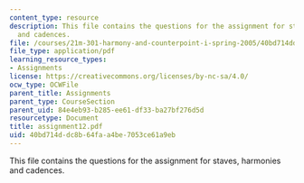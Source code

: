```yaml
---
content_type: resource
description: This file contains the questions for the assignment for staves, harmonies
  and cadences.
file: /courses/21m-301-harmony-and-counterpoint-i-spring-2005/40bd714ddc8b64faa4be7053ce61a9eb_assignment12.pdf
file_type: application/pdf
learning_resource_types:
- Assignments
license: https://creativecommons.org/licenses/by-nc-sa/4.0/
ocw_type: OCWFile
parent_title: Assignments
parent_type: CourseSection
parent_uid: 84e4eb93-b285-ee61-df33-ba27bf276d5d
resourcetype: Document
title: assignment12.pdf
uid: 40bd714d-dc8b-64fa-a4be-7053ce61a9eb
---
```

This file contains the questions for the assignment for staves, harmonies and cadences.